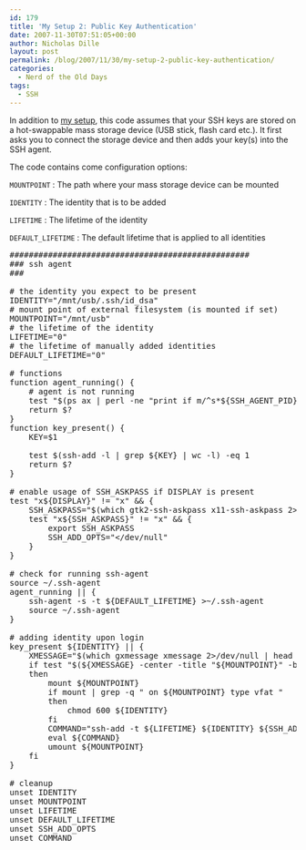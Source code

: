 ```yaml
---
id: 179
title: 'My Setup 2: Public Key Authentication'
date: 2007-11-30T07:51:05+00:00
author: Nicholas Dille
layout: post
permalink: /blog/2007/11/30/my-setup-2-public-key-authentication/
categories:
  - Nerd of the Old Days
tags:
  - SSH
---
```

In addition to [my setup](/blog/2005/01/23/my-setup-public-key-authentication/ "My Setup: Public Key Authentication"), this code assumes that your SSH keys are stored on a hot-swappable mass storage device (USB stick, flash card etc.). It first asks you to connect the storage device and then adds your key(s) into the SSH agent.

<!--more-->The code contains come configuration options:

<code class="command">MOUNTPOINT</code>
:   The path where your mass storage device can be mounted

<code class="command">IDENTITY</code>
:   The identity that is to be added

<code class="command">LIFETIME</code>
:   The lifetime of the identity

<code class="command">DEFAULT_LIFETIME</code>
:   The default lifetime that is applied to all identities 

<pre class="listing">##################################################
### ssh agent
###

# the identity you expect to be present
IDENTITY="/mnt/usb/.ssh/id_dsa"
# mount point of external filesystem (is mounted if set)
MOUNTPOINT="/mnt/usb"
# the lifetime of the identity
LIFETIME="0"
# the lifetime of manually added identities
DEFAULT_LIFETIME="0"

# functions
function agent_running() {
    # agent is not running
    test "$(ps ax | perl -ne "print if m/^s*${SSH_AGENT_PID}/" | grep ssh-agent | wc -l)" -eq 1
    return $?
}
function key_present() {
    KEY=$1

    test $(ssh-add -l | grep ${KEY} | wc -l) -eq 1
    return $?
}

# enable usage of SSH_ASKPASS if DISPLAY is present
test "x${DISPLAY}" != "x" && {
    SSH_ASKPASS="$(which gtk2-ssh-askpass x11-ssh-askpass 2&gt;/dev/null | head -n 1)"
    test "x${SSH_ASKPASS}" != "x" && {
        export SSH_ASKPASS
        SSH_ADD_OPTS="&lt;/dev/null"
    }
}

# check for running ssh-agent
source ~/.ssh-agent
agent_running || {
    ssh-agent -s -t ${DEFAULT_LIFETIME} &gt;~/.ssh-agent
    source ~/.ssh-agent
}

# adding identity upon login
key_present ${IDENTITY} || {
    XMESSAGE="$(which gxmessage xmessage 2&gt;/dev/null | head -n 1)"
    if test "$(${XMESSAGE} -center -title "${MOUNTPOINT}" -buttons Done,Cancel -default Done -print "please prepare the mount point")" == "Done"
    then
        mount ${MOUNTPOINT}
        if mount | grep -q " on ${MOUNTPOINT} type vfat "
        then
            chmod 600 ${IDENTITY}
        fi
        COMMAND="ssh-add -t ${LIFETIME} ${IDENTITY} ${SSH_ADD_OPTS}"
        eval ${COMMAND}
        umount ${MOUNTPOINT}
    fi
}

# cleanup
unset IDENTITY
unset MOUNTPOINT
unset LIFETIME
unset DEFAULT_LIFETIME
unset SSH_ADD_OPTS
unset COMMAND</pre>
